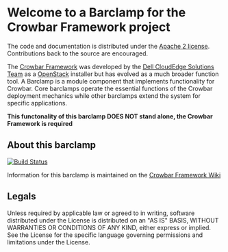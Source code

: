 Welcome to a Barclamp for the Crowbar Framework project
=======================================================

The code and documentation is distributed under the [Apache 2 license](http://www.apache.org/licenses/LICENSE-2.0.html).
Contributions back to the source are encouraged.

The [Crowbar Framework](https://github.com/crowbar/crowbar) was developed by the
[Dell CloudEdge Solutions Team](http://dell.com/openstack) as a [OpenStack](http://OpenStack.org) installer but has
evolved as a much broader function tool. A Barclamp is a module component that implements functionality for Crowbar.
Core barclamps operate the essential functions of the Crowbar deployment mechanics while other barclamps extend the
system for specific applications.

**This functonality of this barclamp DOES NOT stand alone, the Crowbar Framework is required**

About this barclamp
-------------------

[![Build Status](https://travis-ci.org/crowbar/barclamp-openstack.svg?branch=master)](https://travis-ci.org/crowbar/barclamp-openstack)

Information for this barclamp is maintained on the [Crowbar Framework Wiki](https://github.com/crowbar/crowbar/wiki)

Legals
------

Unless required by applicable law or agreed to in writing, software distributed under the License is distributed on
an "AS IS" BASIS, WITHOUT WARRANTIES OR CONDITIONS OF ANY KIND, either express or implied. See the License for the
specific language governing permissions and limitations under the License.
